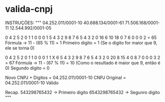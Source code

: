 # valida-cnpj

INSTRUÇÕES:
"""
04.252.011/0001-10 40.688.134/0001-61 71.506.168/0001-11 12.544.992/0001-05

0   4   2   5   2   0   1   1   0   0   0   1
5   4   3   2   9   8   7   6   5   4   3   2
0   16  6   10  18  0   7   6   0   0   0   2 = 65
Fórmula -> 11 - (65 % 11) = 1
Primeiro digito = 1 (Se o digito for maior que 9, ele se torna 0)

0   4   2   5   2   0   1   1   0   0   0   1   1   X
6   5   4   3   2   9   8   7   6   5   4   3   2
0   20  8   15  4   0   8   7   0   0   0   3   2 = 67
Fórmula -> 11 - (67 % 11) = 10 (Como o resultado é maior que 9, então é 0)
Segundo digito = 0

Novo CNPJ + Digitos = 04.252.011/0001-10
CNPJ Original =       04.252.011/0001-10
Válido

Recap.
543298765432 -> Primeiro digito
6543298765432 -> Segunro digito
"""
